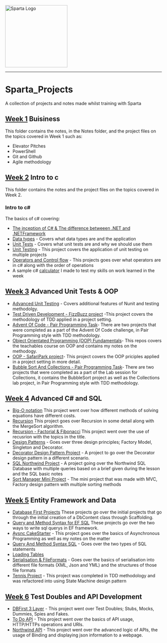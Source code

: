 <img src="https://boolerang.co.uk/wp-content/uploads/job-manager-uploads/company_logo/2018/04/SG-Logo-Black.png" alt="Sparta Logo" width="200"/>

---   
# Sparta_Projects
A collection of projects and notes made whilst training with Sparta

## **[Week 1](https://github.com/ConnorJamesDawson/Sparta_Projects/tree/main/Week1Buisniness) Buisiness**
This folder contains the notes, in the Notes folder, and the project files on the topics covered in Week 1 such as:

- Elevator Pitches
- PowerShell
- Git and Github
- Agile methodology

## **[Week 2](https://github.com/ConnorJamesDawson/Sparta_Projects/tree/main/Week2CSharp) Intro to c**

This folder contains the notes and the project files on the topics covered in Week 2.

### **Intro to c#**

The basics of c# covering:
- [The inception of C# & The difference betweeen .NET and .NETFramework](https://github.com/ConnorJamesDawson/Sparta_Projects/tree/main/Week2CSharp/IntroToC%23)
- [Data types](https://github.com/ConnorJamesDawson/Sparta_Projects/tree/main/Week2CSharp/DataTypesWork) - Covers what data types are and the application
- [Unit Tests](https://github.com/ConnorJamesDawson/Sparta_Projects/tree/main/Week2CSharp/UnitTestWork) - Covers what unit tests are and why we should use them 
- [Unit Testing](https://github.com/ConnorJamesDawson/Sparta_Projects/tree/main/Week2CSharp/UnitTestWork) - This project covers the application of unit testing on multiple projects
- [Operators and Control flow](https://github.com/ConnorJamesDawson/Sparta_Projects/tree/main/Week2CSharp/OperatorsAndControlFlowWork) - This projects goes over what operators are in c# along with the order of operations
- A sample c# [calculator](https://github.com/ConnorJamesDawson/Sparta_Projects/tree/main/Week2CSharp/Calculator) I made to test my skills on work learned in the week

## **[Week 3](https://github.com/ConnorJamesDawson/Sparta_Projects/tree/main/Week3AdvancedUnitTesting%26OOP) Advanced Unit Tests & OOP**

- [Advanced Unit Testing](https://github.com/ConnorJamesDawson/Sparta_Projects/tree/main/Week3AdvancedUnitTesting%26OOP/AdvancedUnitTesting) - Covers additional features of Nunit and testing methodolgy.
- [Test Driven Development - FizzBuzz project](https://github.com/ConnorJamesDawson/Sparta_Projects/tree/main/Week3AdvancedUnitTesting%26OOP/TDD%20-%20FizzBuzz) -This project covers the methodology of TDD applied in a project setting.
- [Advent Of Code - Pair Programming Task](https://github.com/ConnorJamesDawson/Sparta_Projects/tree/main/Week3AdvancedUnitTesting%26OOP/PairProgramming_AdventOfCode)- There are two projects that were completed as a part of the Advent Of Code challenge, in Pair Programming style with TDD methodology.
- [Object Orientated Programming (OOP) Fundamentals](https://github.com/ConnorJamesDawson/Sparta_Projects/tree/main/Week3AdvancedUnitTesting%26OOP/OOPFundamentals)- This repos covers the teachables course on OOP and contains my notes on the methodogy.
- [OOP - SafariPark project](https://github.com/ConnorJamesDawson/Sparta_Projects/tree/main/Week3AdvancedUnitTesting%26OOP/OOP_Collections%20-%20SafariPark)- This project covers the OOP priciples applied in a project setting in more detail.
- [Bubble Sort And Collections - Pair Programming Task](https://github.com/ConnorJamesDawson/Sparta_Projects/tree/main/Week3AdvancedUnitTesting%26OOP/PairProgramming-BubbleSort)- There are two projects that were completed as a part of the Lab session for Collections, it contains the BubbleSort project as well as the Collections lab project, in Pair Programming style with TDD methodology.

## **[Week 4](https://github.com/ConnorJamesDawson/Sparta_Projects/tree/main/Week4AdvancedC%23andSQL) Advanced C# and SQL**

- [Big-O notation](https://github.com/ConnorJamesDawson/Sparta_Projects/tree/main/Week4AdvancedC%23andSQL/BigONotation) This project went over how different methods of solving equations have different costs.
- [Recursion](https://github.com/ConnorJamesDawson/Sparta_Projects/tree/main/Week4AdvancedC%23andSQL/Recursion) This project goes over Recursion in some detail along with the MergeSort algorithm.
- [Recursion - Factorial & Fibonacci](https://github.com/ConnorJamesDawson/Sparta_Projects/tree/main/Week4AdvancedC%23andSQL/Recursion%20-%20Factorial%20%26%20Fibonacci/RecursionLab) This project went over the use of recusrion with the topics in the title.
- [Design Patterns](https://github.com/ConnorJamesDawson/Sparta_Projects/tree/main/Week4AdvancedC%23andSQL/DesignPatternExamples) - Goes over three design principles; Factory Model, Singleton and Decorator.
- [Decorator Design Pattern Project](https://github.com/ConnorJamesDawson/Sparta_Projects/tree/main/Week4AdvancedC%23andSQL/DecoratingDesignPatternExample/DecoratorExample) - A project to go over the Decorator design pattern in a different scenario.
- [SQL Northwind Project](https://github.com/ConnorJamesDawson/Sparta_Projects/tree/main/Week4AdvancedC%23andSQL/SQL%20Queries) - A project going over the Northwind SQL Database with multiple queries based on a brief given during the lesson and the SQL basic notes
- [Sort Manager Mini Project](https://github.com/ConnorJamesDawson/Sparta_Projects/tree/main/Week4AdvancedC%23andSQL/Sort-Manager-Mini-Project-dev) - The mini project that was made with MVC, Factory design pattern with multiple sorting methods

## **[Week 5](https://github.com/ConnorJamesDawson/Sparta_Projects/tree/main/Week5Entity%20FrameworkandData) Entity Framework and Data**

- [Database First Projects](https://github.com/ConnorJamesDawson/Sparta_Projects/tree/main/Week5Entity%20FrameworkandData/Database%20First%20Projects) These projects go over the initial projects that go through the initial creation of a DbContent class through Scaffolding.
- [Query and Method Syntax for EF SQL](https://github.com/ConnorJamesDawson/Sparta_Projects/tree/main/Week5Entity%20FrameworkandData/QueryAndMethodSyntax) These projects go over the two ways to write sql querys in EF framework.
- [Aysnc CakeStarter](https://github.com/ConnorJamesDawson/Sparta_Projects/tree/main/Week5Entity%20FrameworkandData/AysncCakeStarter) - This project goes over the basics of Asynchronous Programming as well as my notes on the matter
- [Query And Method Syntax SQL](https://github.com/ConnorJamesDawson/Sparta_Projects/tree/main/Week5Entity%20FrameworkandData/QueryAndMethodSyntax) - Goes over the two types of SQL statements 
- [Loading Tables](https://github.com/ConnorJamesDawson/Sparta_Projects/tree/main/Week5Entity%20FrameworkandData/LoadingTables)
- [Serialisation & FileFormats](https://github.com/ConnorJamesDawson/Sparta_Projects/tree/main/Week5Entity%20FrameworkandData/Serialisation%20%26%20FileFormats) - Goes over the basics of serialisation into different file formats (XML, Json and YML) and the structures of those file formats
- [Tennis Project](https://github.com/ConnorJamesDawson/Sparta_Projects/tree/main/Week5Entity%20FrameworkandData/Tennis) - This project was completed in TDD methodology and was refactored into using State Machine design pattern

## **[Week 6](https://github.com/ConnorJamesDawson/Sparta_Projects/tree/main/Week6TestDoublesandAPIDevelopment) Test Doubles and API Development**

- [DBFirst 3 Layer](https://github.com/ConnorJamesDawson/Sparta_Projects/tree/main/Week6TestDoublesandAPIDevelopment/DBFirst_3Layer_TestStarterCode) - This project went over Test Doubles; Stubs, Mocks, Dummies, Spies and Fakes.
- [To Do API](https://github.com/ConnorJamesDawson/Sparta_Projects/tree/main/Week6TestDoublesandAPIDevelopment/ToDoAPI) - This project went over the basics of API usage, HTTP/HTTPs operations and URIs.
- [Northwind API](https://github.com/ConnorJamesDawson/Sparta_Projects/tree/main/Week6TestDoublesandAPIDevelopment/NorthwindAPI) - This project went over the advanced logic of APIs, the usage of Binding and displaying json information to a webpage.
